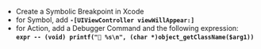 - Create a Symbolic Breakpoint in Xcode
- for Symbol, add **`-[UIViewController viewWillAppear:]`**
- for Action, add a Debugger Command and the following expression:  
    **`expr -- (void) printf("🔘 %s\n", (char *)object_getClassName($arg1))`**